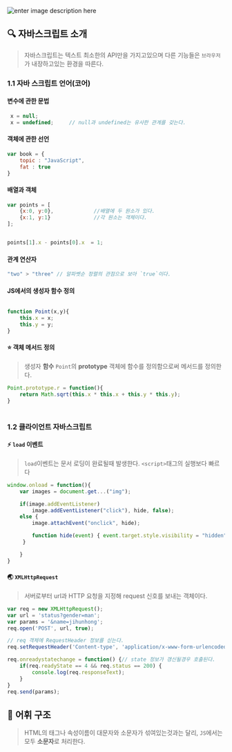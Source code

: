 ![enter image description here](https://cdn-images-1.medium.com/max/800/1*XkHY4KkKDnOdnwW0lIbqjg.png)
## 🔍 자바스크립트 소개

>자바스크립트는 텍스트 최소한의 API만을 가지고있으며 다른 기능들은 `브라우저`가 내장하고있는 환경을 따른다.

### 1.1 자바 스크립트 언어(코어)
#### 변수에 관한 문법
``` js
 x = null;			
 x = undefined;		// null과 undefined는 유사한 관계를 갖는다.
```


#### 객체에 관한 선언
```js
var book = {
	topic : "JavaScript",
	fat : true
}
```

#### 배열과 객체
```js
var points = [
	{x:0, y:0},				//배열에 두 원소가 있다.
	{x:1, y:1}				//각 원소는 객체이다.
];


points[1].x - points[0].x  = 1;
```

#### 관계 연산자
```js
"two" > "three" // 알파벳순 정렬의 관점으로 보아 `true`이다.

```

#### JS에서의 생성자 함수 정의
```js

function Point(x,y){
	this.x = x;
	this.y = y;
}
```

#### ⭐️ 객체 메서드 정의

> 생성자 **함수** `Point`의 **prototype** 객체에 함수를 정의함으로써 메서드를 정의한다.

``` js
Point.prototype.r = function(){
	return Math.sqrt(this.x * this.x + this.y * this.y);
}
```

#

### 1.2 클라이언트 자바스크립트

#### ⚡️ `load` 이벤트

> `load`이벤트는 문서 로딩이 완료될때 발생한다. `<script>`태그의 실행보다 빠르다

``` js
window.onload = function(){
	var images = document.get...("img");

	if(image.addEventListener)
		image.addEventListener("click"), hide, false);
	else {
		image.attachEvent("onclick", hide);

		function hide(event) { event.target.style.visibility = "hidden";
	 }

	}
}
```

#### 🌏 `XMLHttpRequest`
> 서버로부터 url과 HTTP 요청을 지정해 request 신호를 보내는 객체이다.

```js
var req = new XMLHttpRequest();
var url = 'status?gender=man';
var params = '&name=jihunhong';
req.open('POST', url, true);

// req 객체에 RequestHeader 정보를 싣는다.
req.setRequestHeader('Content-type', 'application/x-www-form-urlencoded');

req.onreadystatechange = function() {// state 정보가 갱신될경우 호출된다.
    if(req.readyState == 4 && req.status == 200) {
    	console.log(req.responseText);
    }
}
req.send(params);
```

## 💬 어휘 구조
> HTML의 태그나 속성이름이 대문자와 소문자가 섞여있는것과는 달리, `JS`에서는 모두 **소문자**로 처리한다.

